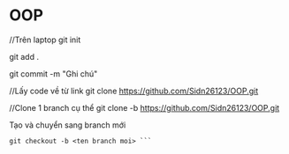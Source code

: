 # OOP
//Trên laptop
git init

git add .

git commit -m "Ghi chú"

//Lấy code về từ link
git clone https://github.com/Sidn26123/OOP.git

//Clone 1 branch cụ thể
git clone -b <ten-branch> https://github.com/Sidn26123/OOP.git

Tạo và chuyển sang branch mới
```
git checkout -b <ten branch moi> ```



